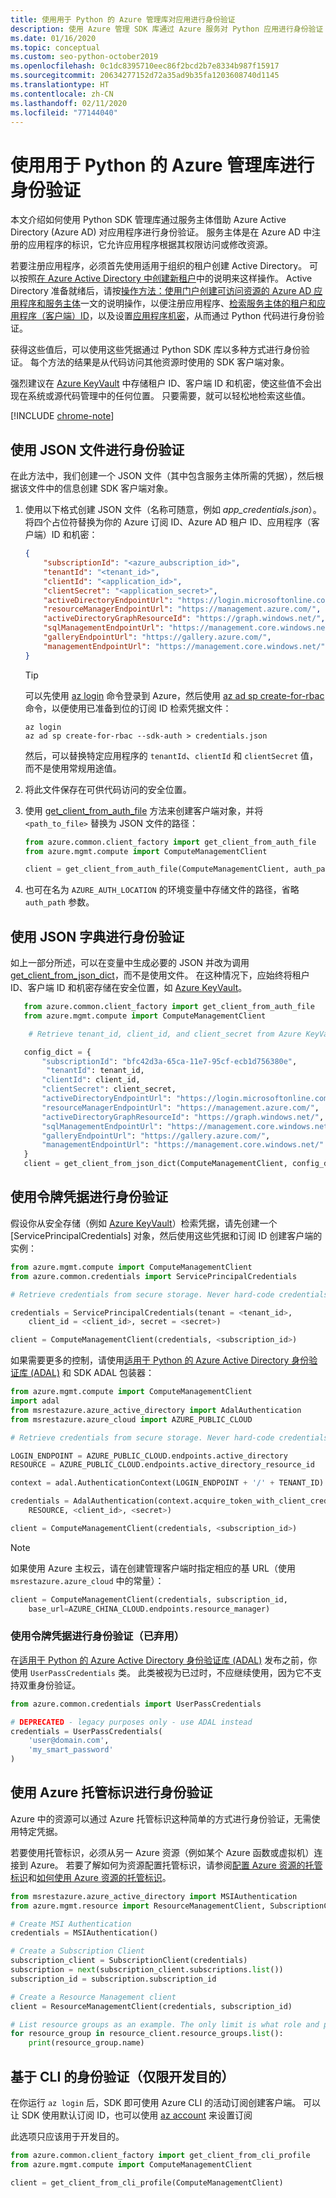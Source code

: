 ```yaml
---
title: 使用用于 Python 的 Azure 管理库对应用进行身份验证
description: 使用 Azure 管理 SDK 库通过 Azure 服务对 Python 应用进行身份验证
ms.date: 01/16/2020
ms.topic: conceptual
ms.custom: seo-python-october2019
ms.openlocfilehash: 0c1dc8395710eec86f2bcd2b7e8334b987f15917
ms.sourcegitcommit: 20634277152d72a35ad9b35fa1203608740d1145
ms.translationtype: HT
ms.contentlocale: zh-CN
ms.lasthandoff: 02/11/2020
ms.locfileid: "77144040"
---
```

# <a name="authenticate-by-using-the-azure-management-libraries-for-python"></a>使用用于 Python 的 Azure 管理库进行身份验证

本文介绍如何使用 Python SDK 管理库通过服务主体借助 Azure Active Directory (Azure AD) 对应用程序进行身份验证。 服务主体是在 Azure AD 中注册的应用程序的标识，它允许应用程序根据其权限访问或修改资源。

若要注册应用程序，必须首先使用适用于组织的租户创建 Active Directory。 可以按照[在 Azure Active Directory 中创建新租户](/azure/active-directory/fundamentals/active-directory-access-create-new-tenant)中的说明来这样操作。 Active Directory 准备就绪后，请按[操作方法：使用门户创建可访问资源的 Azure AD 应用程序和服务主体](/azure/active-directory/develop/howto-create-service-principal-portal)一文的说明操作，以便注册应用程序、[检索服务主体的租户和应用程序（客户端）ID](/azure/active-directory/develop/howto-create-service-principal-portal#get-values-for-signing-in)，以及设置[应用程序机密](/azure/active-directory/develop/howto-create-service-principal-portal#create-a-new-application-secret)，从而通过 Python 代码进行身份验证。

获得这些值后，可以使用这些凭据通过 Python SDK 库以多种方式进行身份验证。 每个方法的结果是从代码访问其他资源时使用的 SDK 客户端对象。

强烈建议在 [Azure KeyVault](/azure/key-vault/) 中存储租户 ID、客户端 ID 和机密，使这些值不会出现在系统或源代码管理中的任何位置。 只要需要，就可以轻松地检索这些值。

[!INCLUDE [chrome-note](includes/chrome-note.md)]

## <a name="mgmt-auth-file"></a>使用 JSON 文件进行身份验证

在此方法中，我们创建一个 JSON 文件（其中包含服务主体所需的凭据），然后根据该文件中的信息创建 SDK 客户端对象。

1. 使用以下格式创建 JSON 文件（名称可随意，例如 *app_credentials.json*）。 将四个占位符替换为你的 Azure 订阅 ID、Azure AD 租户 ID、应用程序（客户端）ID 和机密：

    ```json
    {
        "subscriptionId": "<azure_aubscription_id>",
        "tenantId": "<tenant_id>",
        "clientId": "<application_id>",
        "clientSecret": "<application_secret>",
        "activeDirectoryEndpointUrl": "https://login.microsoftonline.com",
        "resourceManagerEndpointUrl": "https://management.azure.com/",
        "activeDirectoryGraphResourceId": "https://graph.windows.net/",
        "sqlManagementEndpointUrl": "https://management.core.windows.net:8443/",
        "galleryEndpointUrl": "https://gallery.azure.com/",
        "managementEndpointUrl": "https://management.core.windows.net/"
    }
    ```

    > [!TIP]
    > 可以先使用 [az login](/cli/azure/group#az-login) 命令登录到 Azure，然后使用 [az ad sp create-for-rbac](/cli/azure/ad/sp?view=azure-cli-latest#az-ad-sp-create-for-rbac) 命令，以便使用已准备到位的订阅 ID 检索凭据文件：
    >
    > ```azurecli
    > az login
    > az ad sp create-for-rbac --sdk-auth > credentials.json
    > ```
    >
    > 然后，可以替换特定应用程序的 `tenantId`、`clientId` 和 `clientSecret` 值，而不是使用常规用途值。

1. 将此文件保存在可供代码访问的安全位置。

1. 使用 [get_client_from_auth_file](/python/api/azure-common/azure.common.client_factory?view=azure-python#get-client-from-auth-file-client-class--auth-path-none----kwargs-) 方法来创建客户端对象，并将 `<path_to_file>` 替换为 JSON 文件的路径：

    ```python
    from azure.common.client_factory import get_client_from_auth_file
    from azure.mgmt.compute import ComputeManagementClient

    client = get_client_from_auth_file(ComputeManagementClient, auth_path=<path_to_file>)
    ```

1. 也可在名为 `AZURE_AUTH_LOCATION` 的环境变量中存储文件的路径，省略 `auth_path` 参数。

## <a name="authenticate-with-a-json-dictionary"></a>使用 JSON 字典进行身份验证

如上一部分所述，可以在变量中生成必要的 JSON 并改为调用 [get_client_from_json_dict](/python/api/azure-common/azure.common.client_factory?view=azure-python#get-client-from-json-dict-client-class--config-dict----kwargs-)，而不是使用文件。 在这种情况下，应始终将租户 ID、客户端 ID 和机密存储在安全位置，如 [Azure KeyVault](/azure/key-vault/)。

```python
   from azure.common.client_factory import get_client_from_auth_file
   from azure.mgmt.compute import ComputeManagementClient

    # Retrieve tenant_id, client_id, and client_secret from Azure KeyVault

   config_dict = {
       "subscriptionId": "bfc42d3a-65ca-11e7-95cf-ecb1d756380e",
        "tenantId": tenant_id,
       "clientId": client_id,
       "clientSecret": client_secret,
       "activeDirectoryEndpointUrl": "https://login.microsoftonline.com",
       "resourceManagerEndpointUrl": "https://management.azure.com/",
       "activeDirectoryGraphResourceId": "https://graph.windows.net/",
       "sqlManagementEndpointUrl": "https://management.core.windows.net:8443/",
       "galleryEndpointUrl": "https://gallery.azure.com/",
       "managementEndpointUrl": "https://management.core.windows.net/"
   }
   client = get_client_from_json_dict(ComputeManagementClient, config_dict)
```

## <a name="mgmt-auth-token"></a>使用令牌凭据进行身份验证

假设你从安全存储（例如 [Azure KeyVault](/azure/key-vault/)）检索凭据，请先创建一个 [ServicePrincipalCredentials] 对象，然后使用这些凭据和订阅 ID 创建客户端的实例：

```python
from azure.mgmt.compute import ComputeManagementClient
from azure.common.credentials import ServicePrincipalCredentials

# Retrieve credentials from secure storage. Never hard-code credentials into code.

credentials = ServicePrincipalCredentials(tenant = <tenant_id>,
    client_id = <client_id>, secret = <secret>)

client = ComputeManagementClient(credentials, <subscription_id>)
```

如果需要更多的控制，请使用[适用于 Python 的 Azure Active Directory 身份验证库 (ADAL)](https://github.com/AzureAD/azure-activedirectory-library-for-python) 和 SDK ADAL 包装器：

```python
from azure.mgmt.compute import ComputeManagementClient
import adal
from msrestazure.azure_active_directory import AdalAuthentication
from msrestazure.azure_cloud import AZURE_PUBLIC_CLOUD

# Retrieve credentials from secure storage. Never hard-code credentials into code.

LOGIN_ENDPOINT = AZURE_PUBLIC_CLOUD.endpoints.active_directory
RESOURCE = AZURE_PUBLIC_CLOUD.endpoints.active_directory_resource_id

context = adal.AuthenticationContext(LOGIN_ENDPOINT + '/' + TENANT_ID)

credentials = AdalAuthentication(context.acquire_token_with_client_credentials,
    RESOURCE, <client_id>, <secret>)

client = ComputeManagementClient(credentials, <subscription_id>)
```

> [!NOTE]
> 如果使用 Azure 主权云，请在创建管理客户端时指定相应的基 URL（使用 `msrestazure.azure_cloud` 中的常量）：
>
> ```python
> client = ComputeManagementClient(credentials, subscription_id,
>     base_url=AZURE_CHINA_CLOUD.endpoints.resource_manager)
> ```

### <a name="mgmt-auth-legacy"></a>使用令牌凭据进行身份验证（已弃用）

在[适用于 Python 的 Azure Active Directory 身份验证库 (ADAL)](https://github.com/AzureAD/azure-activedirectory-library-for-python) 发布之前，你使用 `UserPassCredentials` 类。 此类被视为已过时，不应继续使用，因为它不支持双重身份验证。

```python
from azure.common.credentials import UserPassCredentials

# DEPRECATED - legacy purposes only - use ADAL instead
credentials = UserPassCredentials(
    'user@domain.com',
    'my_smart_password'
)
```

## <a name="mgmt-auth-msi"></a>使用 Azure 托管标识进行身份验证

Azure 中的资源可以通过 Azure 托管标识这种简单的方式进行身份验证，无需使用特定凭据。

若要使用托管标识，必须从另一 Azure 资源（例如某个 Azure 函数或虚拟机）连接到 Azure。 若要了解如何为资源配置托管标识，请参阅[配置 Azure 资源的托管标识](/azure/active-directory/managed-identities-azure-resources/qs-configure-cli-windows-vm)和[如何使用 Azure 资源的托管标识](/azure/active-directory/managed-identities-azure-resources/how-to-use-vm-sign-in)。

```python
from msrestazure.azure_active_directory import MSIAuthentication
from azure.mgmt.resource import ResourceManagementClient, SubscriptionClient

# Create MSI Authentication
credentials = MSIAuthentication()

# Create a Subscription Client
subscription_client = SubscriptionClient(credentials)
subscription = next(subscription_client.subscriptions.list())
subscription_id = subscription.subscription_id

# Create a Resource Management client
client = ResourceManagementClient(credentials, subscription_id)

# List resource groups as an example. The only limit is what role and policy are assigned to this MSI token.
for resource_group in resource_client.resource_groups.list():
    print(resource_group.name)
```

## <a name="mgmt-auth-cli"></a>基于 CLI 的身份验证（仅限开发目的）

在你运行 `az login` 后，SDK 即可使用 Azure CLI 的活动订阅创建客户端。 可以让 SDK 使用默认订阅 ID，也可以使用 [az account](https://docs.microsoft.com/cli/azure/manage-azure-subscriptions-azure-cli) 来设置订阅

此选项只应该用于开发目的。

```python
from azure.common.client_factory import get_client_from_cli_profile
from azure.mgmt.compute import ComputeManagementClient

client = get_client_from_cli_profile(ComputeManagementClient)
```
